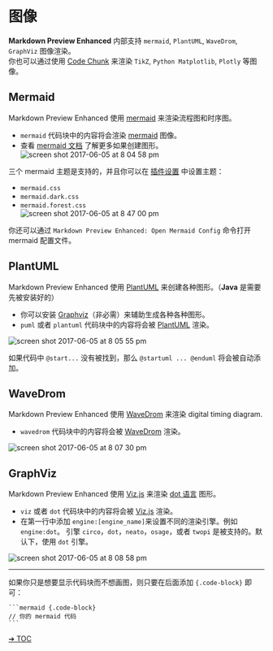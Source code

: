 # 图像  

**Markdown Preview Enhanced** 内部支持 `mermaid`, `PlantUML`, `WaveDrom`, `GraphViz` 图像渲染。    
你也可以通过使用 [Code Chunk](zh-cn/code-chunk.md) 来渲染 `TikZ`, `Python Matplotlib`, `Plotly` 等图像。  

## Mermaid

Markdown Preview Enhanced 使用 [mermaid](https://github.com/knsv/mermaid) 来渲染流程图和时序图。    
- `mermaid` 代码块中的内容将会渲染 [mermaid](https://github.com/knsv/mermaid) 图像。      
- 查看 [mermaid 文档](http://knsv.github.io/mermaid/#flowcharts-basic-syntax) 了解更多如果创建图形。      
![screen shot 2017-06-05 at 8 04 58 pm](https://cloud.githubusercontent.com/assets/1908863/26809423/42afb410-4a2a-11e7-8a18-57e7c67caa9f.png)

三个 mermaid 主题是支持的，并且你可以在 [插件设置](zh-cn/usages.md?id=package-settings) 中设置主题：
* `mermaid.css`
* `mermaid.dark.css`
* `mermaid.forest.css`  
![screen shot 2017-06-05 at 8 47 00 pm](https://cloud.githubusercontent.com/assets/1908863/26810274/555562d0-4a30-11e7-91ca-98742d6afbd5.png)

你还可以通过 `Markdown Preview Enhanced: Open Mermaid Config` 命令打开 mermaid 配置文件。


## PlantUML

Markdown Preview Enhanced 使用 [PlantUML](http://plantuml.com/) 来创建各种图形。（**Java** 是需要先被安装好的）    
- 你可以安装 [Graphviz](http://www.graphviz.org/)（非必需）来辅助生成各种各种图形。
- `puml` 或者 `plantuml` 代码块中的内容将会被 [PlantUML](http://plantuml.com/) 渲染。  

![screen shot 2017-06-05 at 8 05 55 pm](https://cloud.githubusercontent.com/assets/1908863/26809436/65414084-4a2a-11e7-91ee-7b03b0496513.png)

如果代码中 `@start...` 没有被找到，那么 `@startuml ... @enduml` 将会被自动添加。

## WaveDrom
Markdown Preview Enhanced 使用 [WaveDrom](http://wavedrom.com/) 来渲染 digital timing diagram.  
- `wavedrom` 代码块中的内容将会被 [WaveDrom](https://github.com/drom/wavedrom) 渲染。

![screen shot 2017-06-05 at 8 07 30 pm](https://cloud.githubusercontent.com/assets/1908863/26809462/9dc3eb96-4a2a-11e7-90e7-ad6bcb8dbdb1.png)

## GraphViz  
Markdown Preview Enhanced 使用 [Viz.js](https://github.com/mdaines/viz.js) 来渲染 [dot 语言](https://tinyurl.com/kjoouup) 图形。  
- `viz` 或者 `dot` 代码块中的内容将会被 [Viz.js](https://github.com/mdaines/viz.js) 渲染。  
- 在第一行中添加 `engine:[engine_name]`来设置不同的渲染引擎。例如 `engine:dot`。 引擎 `circo`，`dot`，`neato`，`osage`，或者 `twopi` 是被支持的。默认下，使用 `dot` 引擎。

![screen shot 2017-06-05 at 8 08 58 pm](https://cloud.githubusercontent.com/assets/1908863/26809493/d1dd166e-4a2a-11e7-84ff-fdb51c0b332e.png)

---  

如果你只是想要显示代码块而不想画图，则只要在后面添加 `{.code-block}` 即可：     

    ```mermaid {.code-block}
    // 你的 mermaid 代码
    ```

[➔ TOC](zh-cn/toc.md)
